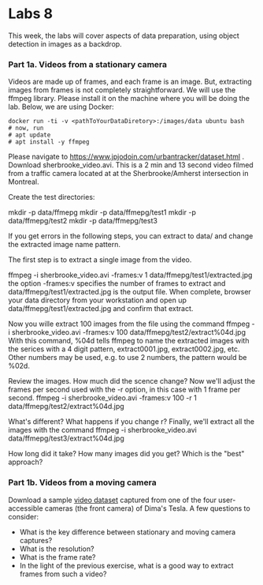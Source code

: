 # Labs 8

This week, the labs will cover aspects of data preparation, using object detection in images as a backdrop.

### Part 1a. Videos from a stationary camera
Videos are made up of frames, and each frame is an image.  But, extracting images from frames is not completely straightforward. We will use the ffmpeg library. Please install it on the machine where you will be doing the lab. Below, we are using Docker:

```
docker run -ti -v <pathToYourDataDiretory>:/images/data ubuntu bash
# now, run 
# apt update 
# apt install -y ffmpeg
```
Please navigate to https://www.jpjodoin.com/urbantracker/dataset.html . Download sherbrooke_video.avi. This is a 2 min and 13 second video filmed from a traffic camera located at at the Sherbrooke/Amherst intersection in Montreal. 

Create the test directories:

mkdir -p data/ffmepg
mkdir -p data/ffmepg/test1
mkdir -p data/ffmepg/test2
mkdir -p data/ffmepg/test3

If you get errors in the following steps, you can extract to data/ and change the extracted image name pattern.

The first step is to extract a single image from the video.

ffmpeg -i sherbrooke_video.avi -frames:v 1 data/ffmepg/test1/extracted.jpg
the option -frames:v specifies the number of frames to extract and data/ffmepg/test1/extracted.jpg is the output file.
When complete, browser your data directory from your workstation and open up data/ffmepg/test1/extracted.jpg and confirm that extract.


Now you wille extract 100 images from the file using the command ffmpeg -i sherbrooke_video.avi -frames:v 100 data/ffmepg/test2/extract%04d.jpg
With this command, %04d tells ffmpeg to name the extracted images with the serices with a 4 digit pattern, extract0001.jpg, extract0002.jpg, etc. Other numbers may be used, e.g. to use 2 numbers, the pattern would be %02d.


Review the images. How much did the scence change?
Now we'll adjust the frames per second used with the -r option, in this case with 1 frame per second.
ffmpeg -i sherbrooke_video.avi -frames:v 100 -r 1 data/ffmepg/test2/extract%04d.jpg


What's different? What happens if you change r?
Finally, we'll extract all the images with the command ffmpeg -i sherbrooke_video.avi data/ffmepg/test3/extract%04d.jpg


How long did it take?
How many images did you get?
Which is the "best" approach?

### Part 1b. Videos from a moving camera
Download a sample [video dataset](https://w251lab08.s3.us-west-1.amazonaws.com/videos.tar) captured from one of the four user-accessible cameras (the front camera) of Dima's Tesla. A few questions to consider:
* What is the key difference between stationary and moving camera captures?
* What is the resolution?
* What is the frame rate?
* In the light of the previous exercise, what is a good way to extract frames from such a video?
